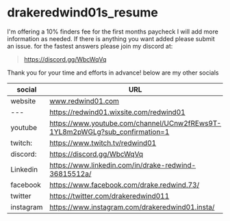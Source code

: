 # drakeredwind01s_resume

I'm offering a 10% finders fee for the first months paycheck
I will add more information as needed.
If there is anything you want added please submit an issue.
for the fastest answers please join my discord at:
> https://discord.gg/WbcWqVq

Thank you for your time and efforts in advance!
below are my other socials

 social      | URL                                                                         |
-------------|-----------------------------------------------------------------------------|
 website 	   | www.redwind01.com                                                           |
 ---         | https://redwind01.wixsite.com/redwind01                                     |
 youtube 	   | https://www.youtube.com/channel/UCnw2fREws9T-1YL8m2pWGLg?sub_confirmation=1 |
 twitch:     | https://www.twitch.tv/redwind01                                             |
 discord: 	 | https://discord.gg/WbcWqVq                                                  |
 Linkedin 	 | https://www.linkedin.com/in/drake-redwind-36815512a/                        |
 facebook 	 | https://www.facebook.com/drake.redwind.73/                                  |
 twitter 	   | https://twitter.com/drakeredwind011                                         |
 instagram   | https://www.instagram.com/drakeredwind01.insta/                             |
